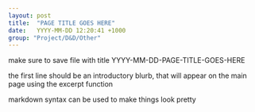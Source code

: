 ```yaml
---
layout: post
title:  "PAGE TITLE GOES HERE"
date:   YYYY-MM-DD 12:20:41 +1000
group: "Project/D&D/Other"
---
```


make sure to save file with title YYYY-MM-DD-PAGE-TITLE-GOES-HERE

the first line should be an introductory blurb, that will appear on the main page using the excerpt function

markdown syntax can be used to make things look pretty